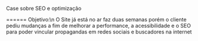 Case sobre SEO e optimização

======
Objetivo:\n
O Site já está no ar faz duas semanas porém o cliente pediu mudanças a fim de melhorar a performance, a acessibilidade e o SEO para poder vincular propagandas em redes sociais e buscadores na internet


